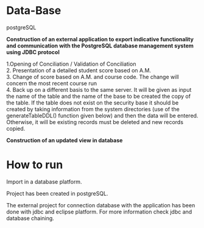 # Data-Base
 postgreSQL

**Construction of an external application to export indicative functionality and communication with the PostgreSQL database management system using JDBC protocol** 

1.Opening of Conciliation / Validation of Conciliation <br />
2. Presentation of a detailed student score based on A.M. <br />
3. Change of score based on A.M. and course code. The change will concern the most recent course run  <br />
4. Back up on a different basis to the same server. It will be given as input the name of the table and the name of the base to be created the copy of the table. If the table does not exist on the security base it should be created by taking information from the system directories (use of the generateTableDDL() function
given below) and then the data will be entered. Otherwise, it will be existing records must be deleted and new records copied.  <br />


**Construction of an updated view in database**


# How to run
Import in a database platform. <br />

Project has been created in postgreSQL.

The external project for connection database with the application has been done with jdbc and eclipse platform. For more information check jdbc and database chaining.